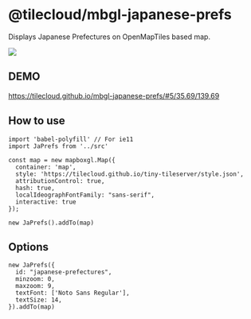 # @tilecloud/mbgl-japanese-prefs

Displays Japanese Prefectures on OpenMapTiles based map.

![](https://www.evernote.com/l/ABWnbE4DWjVMIZtXY-5aKm1T8UIFLQWIuQ8B/image.png)

## DEMO

https://tilecloud.github.io/mbgl-japanese-prefs/#5/35.69/139.69

## How to use

```
import 'babel-polyfill' // For ie11
import JaPrefs from '../src'

const map = new mapboxgl.Map({
  container: 'map',
  style: 'https://tilecloud.github.io/tiny-tileserver/style.json',
  attributionControl: true,
  hash: true,
  localIdeographFontFamily: "sans-serif",
  interactive: true
});

new JaPrefs().addTo(map)
```

## Options

```
new JaPrefs({
  id: "japanese-prefectures",
  minzoom: 0,
  maxzoom: 9,
  textFont: ['Noto Sans Regular'],
  textSize: 14,
}).addTo(map)
```